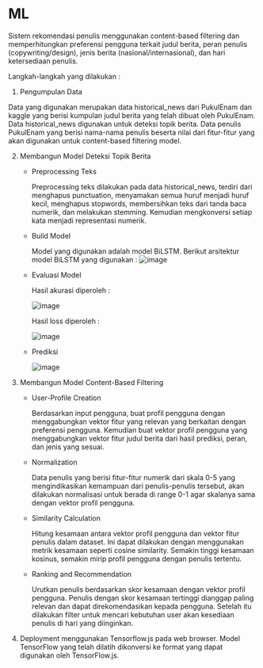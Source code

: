 # ML
Sistem rekomendasi penulis menggunakan content-based filtering dan memperhitungkan preferensi pengguna terkait judul berita, peran penulis (copywriting/design), jenis berita (nasional/internasional), dan hari ketersediaan penulis.

Langkah-langkah yang dilakukan :

1. Pengumpulan Data

Data yang digunakan merupakan data historical_news dari PukulEnam dan kaggle yang berisi kumpulan judul berita yang telah dibuat oleh PukulEnam. Data historical_news digunakan untuk deteksi topik berita. Data penulis PukulEnam yang berisi nama-nama penulis beserta nilai dari fitur-fitur yang akan digunakan untuk content-based filtering model.

2. Membangun Model Deteksi Topik Berita
    - Preprocessing Teks
    
      Preprocessing teks dilakukan pada data historical_news, terdiri dari menghapus punctuation, menyamakan semua huruf menjadi huruf kecil, menghapus stopwords, membersihkan teks dari tanda baca numerik, dan melakukan stemming. Kemudian mengkonversi setiap kata menjadi representasi numerik. 
    - Build Model
    
      Model yang digunakan adalah model BiLSTM. Berikut arsitektur model BiLSTM yang digunakan : 
      ![image](https://github.com/rizqul/PukulEnam-recommend-system/assets/54715329/b28210b0-495d-4d82-a34b-c847c9b8d9ff)
    - Evaluasi Model
    
      Hasil akurasi diperoleh :
      
      ![image](https://github.com/rizqul/PukulEnam-recommend-system/assets/54715329/0ae2d6f2-5334-44f4-92bd-55ab6aaf7792)
      
      Hasil loss diperoleh :
      
      ![image](https://github.com/rizqul/PukulEnam-recommend-system/assets/54715329/c90d8274-ce10-4f1c-a9d7-4d546c93f67f)
    
    - Prediksi
    
      ![image](https://github.com/rizqul/PukulEnam-recommend-system/assets/54715329/84936479-bdd4-4a46-82e5-465afc57489e)
      
3. Membangun Model Content-Based Filtering
    - User-Profile Creation
    
      Berdasarkan input pengguna, buat profil pengguna dengan menggabungkan vektor fitur yang relevan yang berkaitan dengan preferensi pengguna. 
      Kemudian buat vektor profil pengguna yang menggabungkan vektor fitur judul berita dari hasil prediksi, peran, dan jenis yang sesuai.
    - Normalization
    
      Data penulis yang berisi fitur-fitur numerik dari skala 0-5 yang mengindikasikan kemampuan dari penulis-penulis tersebut, akan dilakukan normalisasi untuk berada di range 0-1 agar skalanya sama dengan vektor profil pengguna.
    - Similarity Calculation
    
      Hitung kesamaan antara vektor profil pengguna dan vektor fitur penulis dalam dataset. Ini dapat dilakukan dengan menggunakan metrik kesamaan seperti cosine similarity. Semakin tinggi kesamaan kosinus, semakin mirip profil pengguna dengan penulis tertentu.
    - Ranking and Recommendation
    
       Urutkan penulis berdasarkan skor kesamaan dengan vektor profil pengguna. Penulis dengan skor kesamaan tertinggi dianggap paling relevan dan dapat direkomendasikan kepada pengguna. Setelah itu dilakukan filter untuk mencari kebutuhan user akan kesediaan penulis di hari yang diinginkan.

4. Deployment menggunakan Tensorflow.js pada web browser. Model TensorFlow yang telah dilatih dikonversi ke format yang dapat digunakan oleh TensorFlow.js.
